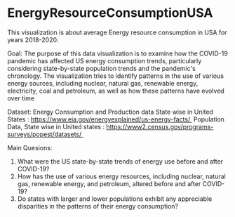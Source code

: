 # EnergyResourceConsumptionUSA
This visualization is about average Energy resource consumption in USA for years 2018-2020. 

Goal:
The purpose of this data visualization is to examine how the COVID-19 pandemic has affected US energy consumption trends, particularly considering state-by-state population trends and the pandemic's chronology. 
The visualization tries to identify patterns in the use of various energy sources, including nuclear, natural gas, renewable energy, electricity, coal and petroleum, as well as how these patterns have evolved over time

Dataset: 
Energy Consumption and Production data State wise in United States : https://www.eia.gov/energyexplained/us-energy-facts/ 
Population Data, State wise in United states : https://www2.census.gov/programs-surveys/popest/datasets/ 

Main Quesions:
1. What were the US state-by-state trends of energy use before and after COVID-19? 
2. How has the use of various energy resources, including nuclear, natural gas, renewable energy, and petroleum, altered before and after COVID-19? 
3. Do states with larger and lower populations exhibit any appreciable disparities in the patterns of their energy consumption? 




